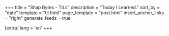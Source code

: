 +++
title = "Shap Bytes - TILs"
description = "Today I Learned."
sort_by = "date"
template = "til.html"
page_template = "post.html"
insert_anchor_links = "right"
generate_feeds = true

[extra]
lang = 'en'
+++